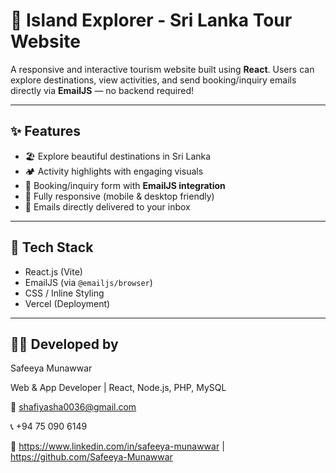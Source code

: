 # 🌴 Island Explorer - Sri Lanka Tour Website

A responsive and interactive tourism website built using **React**. Users can explore destinations, view activities, and send booking/inquiry emails directly via **EmailJS** — no backend required!

---

## ✨ Features

- 🏖️ Explore beautiful destinations in Sri Lanka
- 🏕️ Activity highlights with engaging visuals
- 📨 Booking/inquiry form with **EmailJS integration**
- 📱 Fully responsive (mobile & desktop friendly)
- 📧 Emails directly delivered to your inbox

---

## 🔧 Tech Stack

- React.js (Vite)
- EmailJS (via `@emailjs/browser`)
- CSS / Inline Styling
- Vercel (Deployment)

---

## 👩‍💻 Developed by
Safeeya Munawwar

Web & App Developer | React, Node.js, PHP, MySQL

📧 shafiyasha0036@gmail.com

📞 +94 75 090 6149

🔗 https://www.linkedin.com/in/safeeya-munawwar | https://github.com/Safeeya-Munawwar 



